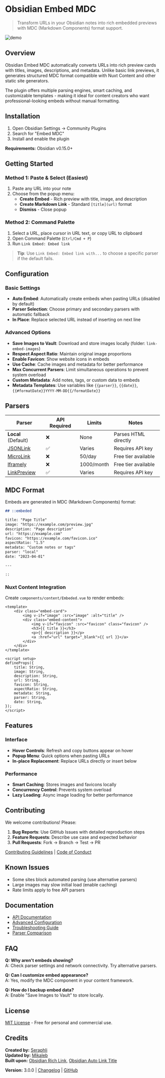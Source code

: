 # Obsidian Embed MDC

> Transform URLs in your Obsidian notes into rich embedded previews with MDC (Markdown Components) format support.

![demo](https://raw.githubusercontent.com/Seraphli/obsidian-link-embed/main/docs/demo.gif)

## Overview

Obsidian Embed MDC automatically converts URLs into rich preview cards with titles, images, descriptions, and metadata. Unlike basic link previews, it generates structured MDC format compatible with Nuxt Content and other static site generators.

The plugin offers multiple parsing engines, smart caching, and customizable templates - making it ideal for content creators who want professional-looking embeds without manual formatting.

## Installation

1. Open Obsidian Settings → Community Plugins
2. Search for "Embed MDC"
3. Install and enable the plugin

**Requirements:** Obsidian v0.15.0+

## Getting Started

### Method 1: Paste & Select (Easiest)

1. Paste any URL into your note
2. Choose from the popup menu:
    - **Create Embed** - Rich preview with title, image, and description
    - **Create Markdown Link** - Standard `[title](url)` format
    - **Dismiss** - Close popup

### Method 2: Command Palette

1. Select a URL, place cursor in URL text, or copy URL to clipboard
2. Open Command Palette (`Ctrl/Cmd + P`)
3. Run `Link Embed: Embed link`

> **Tip**: Use `Link Embed: Embed link with...` to choose a specific parser if the default fails.

## Configuration

### Basic Settings

-   **Auto Embed**: Automatically create embeds when pasting URLs (disabled by default)
-   **Parser Selection**: Choose primary and secondary parsers with automatic fallback
-   **In Place**: Replace selected URL instead of inserting on next line

### Advanced Options

-   **Save Images to Vault**: Download and store images locally (folder: `link-embed-images`)
-   **Respect Aspect Ratio**: Maintain original image proportions
-   **Enable Favicon**: Show website icons in embeds
-   **Use Cache**: Cache images and metadata for better performance
-   **Max Concurrent Parsers**: Limit simultaneous operations to prevent system overload
-   **Custom Metadata**: Add notes, tags, or custom data to embeds
-   **Metadata Templates**: Use variables like `{{parser}}`, `{{date}}`, `{{#formatDate}}YYYY-MM-DD{{/formatDate}}`

## Parsers

| Parser                                      | API Required | Limits     | Notes                |
| ------------------------------------------- | ------------ | ---------- | -------------------- |
| **Local** (Default)                         | ❌           | None       | Parses HTML directly |
| [JSONLink](https://jsonlink.io/)            | ✅           | Varies     | Requires API key     |
| [MicroLink](https://microlink.io/)          | ❌           | 50/day     | Free tier available  |
| [Iframely](https://iframely.com/)           | ❌           | 1000/month | Free tier available  |
| [LinkPreview](https://www.linkpreview.net/) | ✅           | Varies     | Requires API key     |

## MDC Format

Embeds are generated in MDC (Markdown Components) format:

```markdown
## ::embeded

title: "Page Title"
image: "https://example.com/preview.jpg"
description: "Page description"
url: "https://example.com"
favicon: "https://example.com/favicon.ico"
aspectRatio: "1.5"
metadata: "Custom notes or tags"
parser: "local"
date: "2023-04-01"

---

::
```

### Nuxt Content Integration

Create `components/content/Embeded.vue` to render embeds:

```vue
<template>
	<div class="embed-card">
		<img v-if="image" :src="image" :alt="title" />
		<div class="embed-content">
			<img v-if="favicon" :src="favicon" class="favicon" />
			<h3>{{ title }}</h3>
			<p>{{ description }}</p>
			<a :href="url" target="_blank">{{ url }}</a>
		</div>
	</div>
</template>

<script setup>
defineProps({
	title: String,
	image: String,
	description: String,
	url: String,
	favicon: String,
	aspectRatio: String,
	metadata: String,
	parser: String,
	date: String,
});
</script>
```

## Features

### Interface

-   **Hover Controls**: Refresh and copy buttons appear on hover
-   **Popup Menu**: Quick options when pasting URLs
-   **In-place Replacement**: Replace URLs directly or insert below

### Performance

-   **Smart Caching**: Stores images and favicons locally
-   **Concurrency Control**: Prevents system overload
-   **Lazy Loading**: Async image loading for better performance

## Contributing

We welcome contributions! Please:

1. **Bug Reports**: Use GitHub Issues with detailed reproduction steps
2. **Feature Requests**: Describe use case and expected behavior
3. **Pull Requests**: Fork → Branch → Test → PR

[Contributing Guidelines](CONTRIBUTING.md) | [Code of Conduct](CODE_OF_CONDUCT.md)

## Known Issues

-   Some sites block automated parsing (use alternative parsers)
-   Large images may slow initial load (enable caching)
-   Rate limits apply to free API parsers

## Documentation

-   [API Documentation](docs/api.md)
-   [Advanced Configuration](docs/advanced.md)
-   [Troubleshooting Guide](docs/troubleshooting.md)
-   [Parser Comparison](docs/parsers.md)

## FAQ

**Q: Why aren't embeds showing?**  
A: Check parser settings and network connectivity. Try alternative parsers.

**Q: Can I customize embed appearance?**  
A: Yes, modify the MDC component in your content framework.

**Q: How do I backup embed data?**  
A: Enable "Save Images to Vault" to store locally.

## License

[MIT License](LICENSE) - Free for personal and commercial use.

## Credits

**Created by:** [Seraphli](https://github.com/Seraphli)  
**Updated by:** [Mikaleb](https://github.com/Mikaleb)  
**Built upon:** [Obsidian Rich Link](https://github.com/dhamaniasad/obsidian-rich-links), [Obsidian Auto Link Title](https://github.com/zolrath/obsidian-auto-link-title)

**Version:** 3.0.0 | [Changelog](CHANGELOG.md) | [GitHub](https://github.com/Mikaleb/obsidian-embed-mdc)
